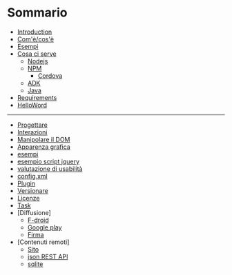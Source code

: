 # Sommario

* [Introduction](README.md)
* [Com'è/cos'è](come.md)
* [Esempi](esempi_app.md)
* [Cosa ci serve](cosa.md)
	* [Nodejs](cosa/nodejs.md)
	* [NPM](cosa/npm.md)
        * [Cordova](cosa/cordova.md)
	* [ADK](cosa/adk.md)
	* [Java](cosa/java.md)
* [Requirements](requirements.md)
* [HelloWord](hello.md)
- - - -
* [Progettare](design.md)
* [Interazioni](interazioni.md)
* [Manipolare il DOM](manipolare.md)
* [Apparenza grafica](grafica.md)
* [esempi](esempi/esempi.md)
* [esempio script jquery](radioscript.md)
* [valutazione di usabilità](test_usa.md)
* [config.xml](config.md)
* [Plugin](plugin.md)
* [Versionare](versionare.md)
* [Licenze](licenze.md)
* [Task](task.md)
* [Diffusione]
	* [F-droid](distro/fdroid.md)
	* [Google play](distro/gplay.md)
	* [Firma](sign.md)
* [Contenuti remoti]
	* [Sito](sito.md)
	* [json REST API](jsonrestapi.md)
	* [sqlite](sqlite.md)	


